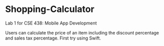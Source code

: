 # Shopping-Calculator
Lab 1 for CSE 438: Mobile App Development

Users can calculate the price of an item including the discount percentage and sales tax percentage. First try using Swift.
